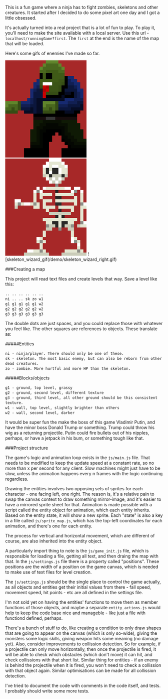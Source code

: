 This is a fun game where a ninja has to fight zombies, skeletons and other creatures. It started
after I decided to do some pixel art one day and I got a little obsessed.

It's actually turned into a real project that is a lot of fun to play. To play it, you'll need
to make the site available with a local server. Use this url - ```localhost/runningGame?first```.
The ```first``` at the end is the name of the map that will be loaded.

Here's some gifs of enemies I've made so far.

![zombie_gif](/demo/zombie.gif)
![skeleton_gif](/demo/skeleton.gif)
![skeleton_wizard_gif(/demo/skeleton_wizard_right.gif)

###Creating a map

This project will read text files and create levels that way. Save a level like this:

    .. .. .. .. .. ..
    ni .. .. sk zo w1
    g1 g1 g1 g1 g1 w2
    g2 g2 g2 g2 g2 w2
    g3 g3 g3 g3 g3 g3

The double dots are just spaces, and you could replace those with whatever you feel like. The other
squares are references to objects. These translate as:

#####Entities

    ni - ninja/player. There should only be one of these.
    sk - skeleton. The most basic enemy, but can also be reborn from other dead creatures.
    zo - zombie. More hurtful and more HP than the skeleton.

#####Blocks/objects

    g1 - ground, top level, grassy
    g2 - ground, second level, different texture
    g3 - ground, third level, all other ground should be this consistent texture.
    w1 - wall, top level, slightly brighter than others
    w2 - wall, second level, darker

It would be super fun the make the boss of this game Vladimir Putin, and have the minor boss Donald
Trump or something. Trump could throw his wig as a returning projectile. Putin could fire bullets
out of his nipples, perhaps, or have a jetpack in his bum, or something tough like that.

###Project structure

The game's logic and animation loop exists in the ```js/main.js``` file. That needs to be
modified to keep the update speed at a constant rate, so no more than x per second for any
client. Slow machines might just have to be slow, unless the animation happens every n
frames with the logic continuing regardless.

Drawing the entities involves two opposing sets of sprites for each character - one
facing left, one right. The reason is, it's a relative pain to swap the canvas context to
draw something mirror-image, and it's easier to have a mirrored sprite sheet for that.
Animation is made possible with a script called the entity object for animation, which each
entity inherits. Based on the entity state, it will show a new sprite. Each "state" is also a key
in a file called ```js/sprite_map.js```, which has the top-left coordinates for each animation,
and there's one for each entity.

The process for vertical and horizontal movement, which are different of course, are also
inherited into the entity object.

A particularly import thing to note is the ```js/game_init.js``` file, which is responsible
for loading a file, getting all text, and then draing the map with that. In the ```js/settings.js``` 
file there is a property called "positions". These positions are the width of a position on the game
canvas, which is needed to make use of text files for level creation.

The ```js/settings.js``` should be the single place to control the game actually, as all
objects and entities get their initial values from there - fall speed, movement speed, hit
points - etc are all defined in the settings file.

I'm not sold yet on having the entities' functions to move them as member functions of those
objects, and maybe a separate ```entity_actions.js``` would help to keep the code base nice
and manageble - like just a file with functiond defined, perhaps.

There's a bunch of stuff to do, like creating a condition to only draw shapes that are going
to appear on the canvas (which is only so-wide), giving the monsters some logic skills, giving
weapon hits some meaning (no damage yet). Also, consider improvements to collission detection.
So for example, if a projectile can only move horizontally, then once the projectile is fired,
it will be able to check which obstacles (which don't move) it can hit, and check collissions
with that short list. Similar thing for entities - if an enemy is behind the projectile when
it is fired, you won't need to check a collission with that object again. Similar optimisations
can be made for all collission detection.

I've tried to document the code with comments in the code itself, and tests. I probably
should write some more tests.
